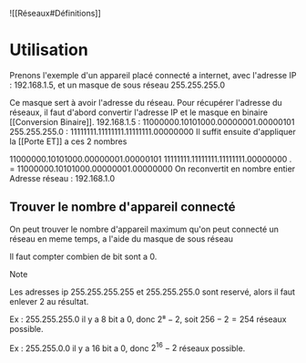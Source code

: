 ![[Réseaux#Définitions]]

# Utilisation 
Prenons l'exemple d'un appareil placé connecté a internet, avec l'adresse IP : 192.168.1.5, et un masque de sous réseau 255.255.255.0

Ce masque sert à avoir l'adresse du réseau.
Pour récupérer l'adresse du réseaux, il faut d'abord convertir l'adresse IP et le masque en binaire [[Conversion Binaire]].
192.168.1.5        : 11000000.10101000.00000001.00000101
255.255.255.0  : 11111111.11111111.11111111.00000000
Il suffit ensuite d'appliquer la [[Porte ET]] a ces 2 nombres

11000000.10101000.00000001.00000101
11111111.11111111.11111111.00000000
. = 11000000.10101000.00000001.00000000
On reconvertit en nombre entier
Adresse réseau : 192.168.1.0

## Trouver le nombre d'appareil connecté
On peut trouver le nombre d'appareil maximum qu'on peut connecté un réseau en meme temps, a l'aide du masque de sous réseau

Il faut compter combien de bit sont a 0.

> [!note]
> Les adresses ip 255.255.255.255 et 255.255.255.0 sont reservé, alors il faut enlever 2 au résultat.
> 

Ex : 255.255.255.0
il y a 8 bit a 0, donc $2⁸-2$, soit $256-2 = 254$ réseaux possible.

Ex : 255.255.0.0
il y a 16 bit a 0, donc $2^{16}-2$ réseaux possible.